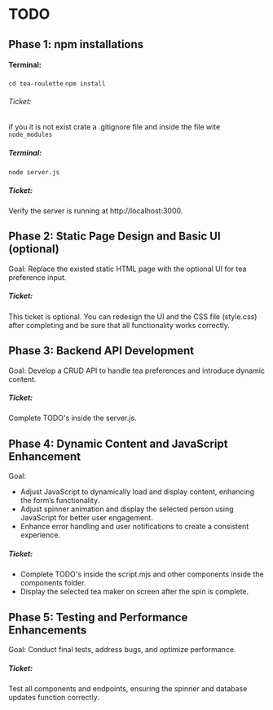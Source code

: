 # TODO

## Phase 1: npm installations

#### Terminal:

`cd tea-roulette`
`npm install`

###### Ticket:

if you it is not exist crate a .gitignore file and inside the file wite ` node_modules`

##### Terminal:

`node server.js`

##### Ticket:

Verify the server is running at http://localhost:3000.

## Phase 2: Static Page Design and Basic UI (optional)

Goal: Replace the existed static HTML page with the optional UI for tea preference input.

##### Ticket:

This ticket is optional. You can redesign the UI and the CSS file (style.css) after completing and be sure that all functionality works correctly.

## Phase 3: Backend API Development

Goal: Develop a CRUD API to handle tea preferences and introduce dynamic content.

##### Ticket:

Complete TODO's inside the server.js.

## Phase 4: Dynamic Content and JavaScript Enhancement

Goal:

- Adjust JavaScript to dynamically load and display content, enhancing the form’s functionality.
- Adjust spinner animation and display the selected person using JavaScript for better user engagement.
- Enhance error handling and user notifications to create a consistent experience.

##### Ticket:

- Complete TODO's inside the script.mjs and other components inside the components folder.
- Display the selected tea maker on screen after the spin is complete.

## Phase 5: Testing and Performance Enhancements

Goal: Conduct final tests, address bugs, and optimize performance.

##### Ticket:

Test all components and endpoints, ensuring the spinner and database updates function correctly.
